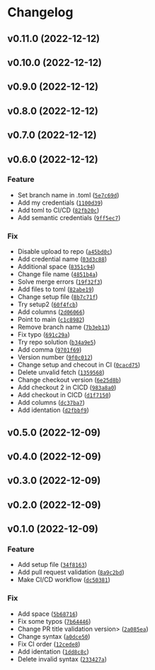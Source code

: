 # Changelog

<!--next-version-placeholder-->

## v0.11.0 (2022-12-12)


## v0.10.0 (2022-12-12)


## v0.9.0 (2022-12-12)


## v0.8.0 (2022-12-12)


## v0.7.0 (2022-12-12)


## v0.6.0 (2022-12-12)
### Feature
* Set branch name in .toml ([`5e7c69d`](https://github.com/jorgesalinas07/aws_spike/commit/5e7c69ddfcbfb8e350b0c13b8d2d02a4451b3f4e))
* Add my credentials ([`1100d39`](https://github.com/jorgesalinas07/aws_spike/commit/1100d3952d1f638a8502567c21e46a35a37681a1))
* Add toml to CI/CD ([`82fb20c`](https://github.com/jorgesalinas07/aws_spike/commit/82fb20cc9dbbed8e3a3ba451033ce84162924081))
* Add semantic credentials ([`9ff5ec7`](https://github.com/jorgesalinas07/aws_spike/commit/9ff5ec75df144a174497290a8466981cd3183520))

### Fix
* Disable upload to repo ([`a45bd0c`](https://github.com/jorgesalinas07/aws_spike/commit/a45bd0c5ea093dc4dce5df592dd606ca09867512))
* Add credential name ([`03d3c88`](https://github.com/jorgesalinas07/aws_spike/commit/03d3c88b38a6bbbd136ef0f3ceb5912d1f19db57))
* Additional space ([`8351c94`](https://github.com/jorgesalinas07/aws_spike/commit/8351c94d1f10ead9639a3b89a51109092e3590d0))
* Change file name ([`4851b4a`](https://github.com/jorgesalinas07/aws_spike/commit/4851b4a107047f522defd0db5be93f5f6f0df0de))
* Solve merge errors ([`19f32f3`](https://github.com/jorgesalinas07/aws_spike/commit/19f32f31a1093f841a2c0a2c6e7b268ea696aff3))
* Add files to toml ([`82abe19`](https://github.com/jorgesalinas07/aws_spike/commit/82abe19f47491788fdaee2c42c3a9cf5c1acc9a2))
* Change setup file ([`8b7c71f`](https://github.com/jorgesalinas07/aws_spike/commit/8b7c71f362cdf22ce595a9df1cfb1ba5afeef96d))
* Try setup2 ([`60f4fcb`](https://github.com/jorgesalinas07/aws_spike/commit/60f4fcb10eda9264c21f37bbe3d5c2ce20ccbdaa))
* Add columns ([`2d06066`](https://github.com/jorgesalinas07/aws_spike/commit/2d060660246309e6821022aac72921eb1ef9947c))
* Point to main ([`c1c8982`](https://github.com/jorgesalinas07/aws_spike/commit/c1c898270b01a317bb7d48aea64ffaa0bc4b3641))
* Remove branch name ([`7b3eb13`](https://github.com/jorgesalinas07/aws_spike/commit/7b3eb1348a2d57e5966a84543ef478e967656048))
* Fix typo ([`691c29a`](https://github.com/jorgesalinas07/aws_spike/commit/691c29a8032e3a77bd59b1f6c2d73533820066f1))
* Try repo solution ([`b34a9e5`](https://github.com/jorgesalinas07/aws_spike/commit/b34a9e5b5c084a9990efc1b7de0e112f2f57f7fd))
* Add comma ([`9701f69`](https://github.com/jorgesalinas07/aws_spike/commit/9701f693e9f38fdbd35096d4326bff8ddbc063cc))
* Version number ([`9f0c012`](https://github.com/jorgesalinas07/aws_spike/commit/9f0c012440a414beaa6a3dec424476932d69e8c9))
* Change setup and checout in CI ([`0cacd75`](https://github.com/jorgesalinas07/aws_spike/commit/0cacd75866b048c453f94262ce6841ddb4e906cc))
* Delete unvalid fetch ([`1359568`](https://github.com/jorgesalinas07/aws_spike/commit/13595684c54f2d208ec54983f1c5d1b68097fe1d))
* Change checkout version ([`6e25d8b`](https://github.com/jorgesalinas07/aws_spike/commit/6e25d8b735c6eed00da074e476b41395e92fe236))
* Add checkout 2 in CICD ([`983a8a0`](https://github.com/jorgesalinas07/aws_spike/commit/983a8a0365034883e9bcb779703e9870abdce807))
* Add checkout in CICD ([`d1f7150`](https://github.com/jorgesalinas07/aws_spike/commit/d1f71509b79090390ba2be3834808852eb71fd13))
* Add columns ([`dc37ba7`](https://github.com/jorgesalinas07/aws_spike/commit/dc37ba716d715edb9d4d1362eca6936a5141e1bd))
* Add identation ([`d2fbbf9`](https://github.com/jorgesalinas07/aws_spike/commit/d2fbbf91c03127bcc2f717e940f932ecbd32ce78))

## v0.5.0 (2022-12-09)


## v0.4.0 (2022-12-09)


## v0.3.0 (2022-12-09)


## v0.2.0 (2022-12-09)


## v0.1.0 (2022-12-09)
### Feature
* Add setup file ([`34f8163`](https://github.com/jorgesalinas07/aws_spike/commit/34f8163672edd33688fe849ba8e62390034f3f60))
* Add pull request validation ([`8a9c2bd`](https://github.com/jorgesalinas07/aws_spike/commit/8a9c2bd890222b0dbe9df94548467bbadcfe751f))
* Make CI/CD workflow ([`dc50381`](https://github.com/jorgesalinas07/aws_spike/commit/dc5038179971df23aca45e1018c987517dd82200))

### Fix
* Add space ([`5b68716`](https://github.com/jorgesalinas07/aws_spike/commit/5b68716ae58e9f17ea34bf6aa27baaa5da666933))
* Fix some typos ([`7b64446`](https://github.com/jorgesalinas07/aws_spike/commit/7b644463f5534272bdb81265b568a21c4cdfc0ee))
* Change PR title validation version> ([`2a085ea`](https://github.com/jorgesalinas07/aws_spike/commit/2a085ea4e4e5df158548f47857d2e1146cbc3a4d))
* Change syntax ([`a0dce50`](https://github.com/jorgesalinas07/aws_spike/commit/a0dce505012a59b248ad1ccb666f72950c570982))
* Fix CI order ([`12cede8`](https://github.com/jorgesalinas07/aws_spike/commit/12cede87e38a161955a1b5ccbb13110255bd2b82))
* Add identation ([`1dd8c8c`](https://github.com/jorgesalinas07/aws_spike/commit/1dd8c8c4eeaed64a3d282e0a79260fd5acd9e73a))
* Delete invalid syntax ([`233427a`](https://github.com/jorgesalinas07/aws_spike/commit/233427a8ef87c93508d5d829362a0aa109b2173d))
